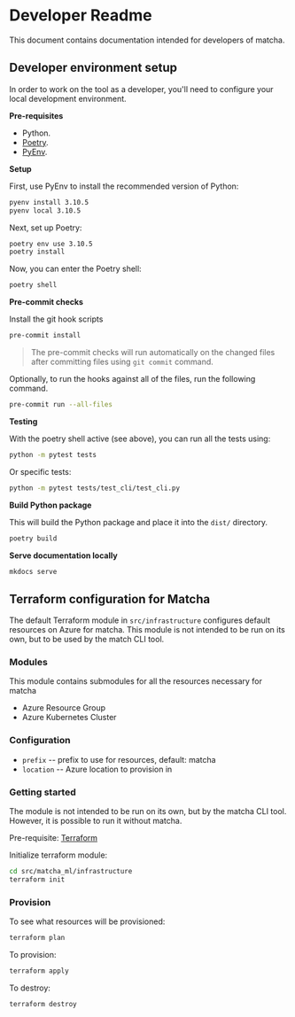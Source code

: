 # Developer Readme

This document contains documentation intended for developers of matcha.

## Developer environment setup

In order to work on the tool as a developer, you'll need to configure your local development environment.

**Pre-requisites**

* Python.
* [Poetry](https://python-poetry.org/).
* [PyEnv](https://github.com/pyenv/pyenv).

**Setup**

First, use PyEnv to install the recommended version of Python:

```bash
pyenv install 3.10.5
pyenv local 3.10.5
```

Next, set up Poetry:

```bash
poetry env use 3.10.5
poetry install
```

Now, you can enter the Poetry shell:

```bash
poetry shell
```

**Pre-commit checks**

Install the git hook scripts

```bash
pre-commit install
```

> The pre-commit checks will run automatically on the changed files after committing files using `git commit` command.

Optionally, to run the hooks against all of the files, run the following command.

```bash
pre-commit run --all-files
```

**Testing**

With the poetry shell active (see above), you can run all the tests using:

```bash
python -m pytest tests
```

Or specific tests:

```bash
python -m pytest tests/test_cli/test_cli.py
```

**Build Python package**

This will build the Python package and place it into the `dist/` directory.

```bash
poetry build
```

**Serve documentation locally**

```bash
mkdocs serve
```

## Terraform configuration for Matcha

The default Terraform module in `src/infrastructure` configures default resources on Azure for matcha. This module is not intended to be run on its own, but to be used by the match CLI tool.

### Modules

This module contains submodules for all the resources necessary for matcha

* Azure Resource Group
* Azure Kubernetes Cluster

### Configuration

* `prefix` -- prefix to use for resources, default: matcha
* `location` -- Azure location to provision in

### Getting started

The module is not intended to be run on its own, but by the matcha CLI tool. However, it is possible to run it without matcha.

Pre-requisite: [Terraform](https://developer.hashicorp.com/terraform/tutorials/aws-get-started/install-cli#install-terraform)

Initialize terraform module:

```bash
cd src/matcha_ml/infrastructure
terraform init
```

### Provision

To see what resources will be provisioned:

```bash
terraform plan
```

To provision:

```bash
terraform apply
```

To destroy:

```bash
terraform destroy
```
